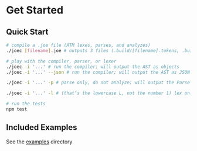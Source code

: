 # Get Started

## Quick Start

```bash
# compile a .joe file (ATM lexes, parses, and analyzes)
./joec [filename].joe # outputs 3 files (.build/[filename].tokens, .build/[filename].parse-tree, .build/[filename].ast.json)

# play with the compiler, parser, or lexer
./joec -i '...' # run the compiler; will output the AST as objects
./joec -i '...' --json # run the compiler; will output the AST as JSON

./joec -i '...' -p # parse only, do not analyze; will output the Parse Tree

./joec -i '...' -l # (that's the lowercase L, not the number 1) lex only, do not parse; will console.table()'s the Tokens

# run the tests
npm test
```

## Included Examples

See the [examples](https://github.com/josephzidell/joelang/tree/main/examples) directory

